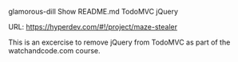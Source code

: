 glamorous-dill
Show
README.md
TodoMVC jQuery

URL: https://hyperdev.com/#!/project/maze-stealer

This is an excercise to remove jQuery from TodoMVC as part of the watchandcode.com course. 